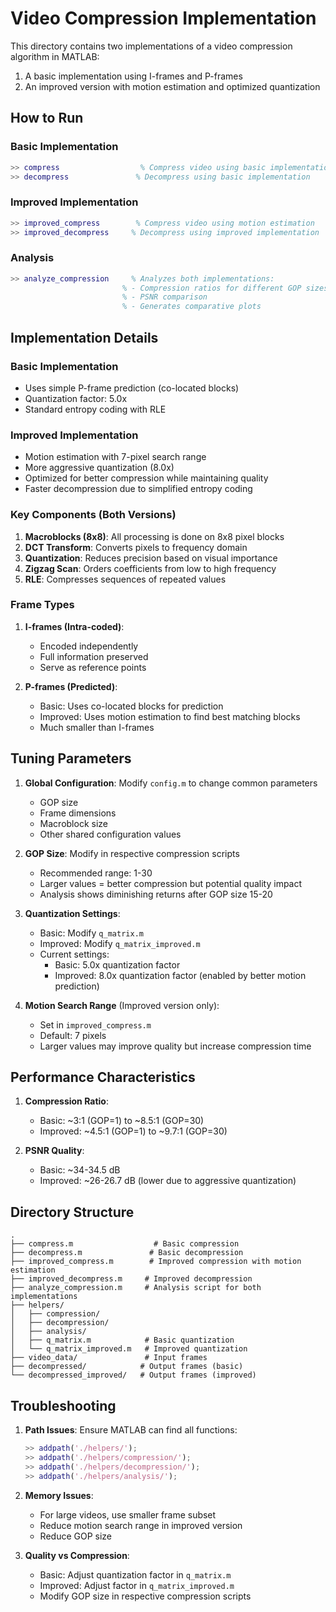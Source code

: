# Video Compression Implementation

This directory contains two implementations of a video compression algorithm in MATLAB:
1. A basic implementation using I-frames and P-frames
2. An improved version with motion estimation and optimized quantization

## How to Run

### Basic Implementation
```matlab
>> compress                  % Compress video using basic implementation
>> decompress               % Decompress using basic implementation
```

### Improved Implementation
```matlab
>> improved_compress        % Compress video using motion estimation
>> improved_decompress     % Decompress using improved implementation
```

### Analysis
```matlab
>> analyze_compression     % Analyzes both implementations:
                         % - Compression ratios for different GOP sizes
                         % - PSNR comparison
                         % - Generates comparative plots
```

## Implementation Details

### Basic Implementation
- Uses simple P-frame prediction (co-located blocks)
- Quantization factor: 5.0x
- Standard entropy coding with RLE

### Improved Implementation
- Motion estimation with 7-pixel search range
- More aggressive quantization (8.0x)
- Optimized for better compression while maintaining quality
- Faster decompression due to simplified entropy coding

### Key Components (Both Versions)

1. **Macroblocks (8x8)**: All processing is done on 8x8 pixel blocks
2. **DCT Transform**: Converts pixels to frequency domain
3. **Quantization**: Reduces precision based on visual importance
4. **Zigzag Scan**: Orders coefficients from low to high frequency
5. **RLE**: Compresses sequences of repeated values

### Frame Types

1. **I-frames (Intra-coded)**: 
   - Encoded independently
   - Full information preserved
   - Serve as reference points

2. **P-frames (Predicted)**: 
   - Basic: Uses co-located blocks for prediction
   - Improved: Uses motion estimation to find best matching blocks
   - Much smaller than I-frames

## Tuning Parameters

1. **Global Configuration**: Modify `config.m` to change common parameters
   - GOP size
   - Frame dimensions
   - Macroblock size
   - Other shared configuration values

2. **GOP Size**: Modify in respective compression scripts
   - Recommended range: 1-30
   - Larger values = better compression but potential quality impact
   - Analysis shows diminishing returns after GOP size 15-20

3. **Quantization Settings**:
   - Basic: Modify `q_matrix.m`
   - Improved: Modify `q_matrix_improved.m`
   - Current settings:
     * Basic: 5.0x quantization factor
     * Improved: 8.0x quantization factor (enabled by better motion prediction)

4. **Motion Search Range** (Improved version only):
   - Set in `improved_compress.m`
   - Default: 7 pixels
   - Larger values may improve quality but increase compression time

## Performance Characteristics

1. **Compression Ratio**:
   - Basic: ~3:1 (GOP=1) to ~8.5:1 (GOP=30)
   - Improved: ~4.5:1 (GOP=1) to ~9.7:1 (GOP=30)

2. **PSNR Quality**:
   - Basic: ~34-34.5 dB
   - Improved: ~26-26.7 dB (lower due to aggressive quantization)

## Directory Structure

```
.
├── compress.m                  # Basic compression
├── decompress.m               # Basic decompression
├── improved_compress.m        # Improved compression with motion estimation
├── improved_decompress.m     # Improved decompression
├── analyze_compression.m     # Analysis script for both implementations
├── helpers/
│   ├── compression/
│   ├── decompression/
│   ├── analysis/
│   ├── q_matrix.m            # Basic quantization
│   └── q_matrix_improved.m   # Improved quantization
├── video_data/               # Input frames
├── decompressed/            # Output frames (basic)
└── decompressed_improved/   # Output frames (improved)
```

## Troubleshooting

1. **Path Issues**: Ensure MATLAB can find all functions:
   ```matlab
   >> addpath('./helpers/');
   >> addpath('./helpers/compression/');
   >> addpath('./helpers/decompression/');
   >> addpath('./helpers/analysis/');
   ```

2. **Memory Issues**: 
   - For large videos, use smaller frame subset
   - Reduce motion search range in improved version
   - Reduce GOP size

3. **Quality vs Compression**:
   - Basic: Adjust quantization factor in `q_matrix.m`
   - Improved: Adjust factor in `q_matrix_improved.m`
   - Modify GOP size in respective compression scripts
